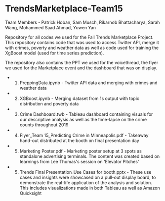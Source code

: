 # TrendsMarketplace-Team15

Team Members - Patrick Hoban, Sam Musch, Rikarnob Bhattacharya, Sarah Wang, Mohammed Saad Ahmad, Yuwen Yan

Repository for all codes we used for the Fall Trends Marketplace Project. This repository contains code that was used to access Twitter API, merge it with crimes, poverty and weather data as well as code used for training the XgBoost model (used for time series prediction).

The repository also contains the PPT we used for the voicethread, the flyer we used for the Marketplace event and the dashboard that was on display.


* 1. PreppingData.ipynb - Twitter API data and merging with crimes and weather data
* 2. XGBoost.ipynb - Merging dataset from 1s output with topic distribution and poverty data
* 3. Crime Dashboard.twb - Tableau dashboard containing visuals for our descriptive analysis as well as the time-lapse on the crime counts throughout 2019
* 4. Flyer_Team 15_Predicting Crime in Minneapolis.pdf - Takeaway hand-out distributed at the booth on final presentation day
* 5. Marketing Poster.pdf - Marketing poster setup at 3 spots as standalone advertising terminals. The content was created based on learnings from Lee Thomas's session on 'Elevator Pitches'
* 5. Trends Final Presentation_Use Cases for booth.pptx - These use cases and insights were showcased on a pull-out display board, to demonstrate the real-life application of the analysis and solution. This includes visualizations made in both Tableau as well as Amazon Quicksight
